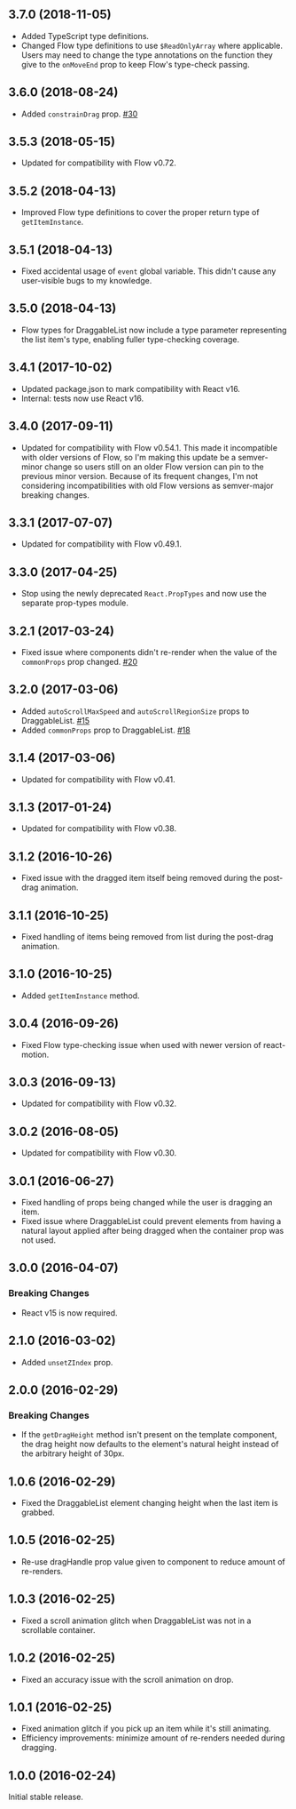 ## 3.7.0 (2018-11-05)

* Added TypeScript type definitions.
* Changed Flow type definitions to use `$ReadOnlyArray` where applicable. Users may need to change the type annotations on the function they give to the `onMoveEnd` prop to keep Flow's type-check passing.

## 3.6.0 (2018-08-24)

* Added `constrainDrag` prop. [#30](https://github.com/StreakYC/react-draggable-list/pull/30)

## 3.5.3 (2018-05-15)

* Updated for compatibility with Flow v0.72.

## 3.5.2 (2018-04-13)

* Improved Flow type definitions to cover the proper return type of `getItemInstance`.

## 3.5.1 (2018-04-13)

* Fixed accidental usage of `event` global variable. This didn't cause any user-visible bugs to my knowledge.

## 3.5.0 (2018-04-13)

* Flow types for DraggableList now include a type parameter representing the list item's type, enabling fuller type-checking coverage.

## 3.4.1 (2017-10-02)

* Updated package.json to mark compatibility with React v16.
* Internal: tests now use React v16.

## 3.4.0 (2017-09-11)

* Updated for compatibility with Flow v0.54.1. This made it incompatible with older versions of Flow, so I'm making this update be a semver-minor change so users still on an older Flow version can pin to the previous minor version. Because of its frequent changes, I'm not considering incompatibilities with old Flow versions as semver-major breaking changes.

## 3.3.1 (2017-07-07)

* Updated for compatibility with Flow v0.49.1.

## 3.3.0 (2017-04-25)

* Stop using the newly deprecated `React.PropTypes` and now use the separate prop-types module.

## 3.2.1 (2017-03-24)

* Fixed issue where components didn't re-render when the value of the `commonProps` prop changed. [#20](https://github.com/StreakYC/react-draggable-list/pull/20)

## 3.2.0 (2017-03-06)

* Added `autoScrollMaxSpeed` and `autoScrollRegionSize` props to DraggableList. [#15](https://github.com/StreakYC/react-draggable-list/pull/15)
* Added `commonProps` prop to DraggableList. [#18](https://github.com/StreakYC/react-draggable-list/pull/18)

## 3.1.4 (2017-03-06)

* Updated for compatibility with Flow v0.41.

## 3.1.3 (2017-01-24)

* Updated for compatibility with Flow v0.38.

## 3.1.2 (2016-10-26)

* Fixed issue with the dragged item itself being removed during the post-drag animation.

## 3.1.1 (2016-10-25)

* Fixed handling of items being removed from list during the post-drag animation.

## 3.1.0 (2016-10-25)

* Added `getItemInstance` method.

## 3.0.4 (2016-09-26)

* Fixed Flow type-checking issue when used with newer version of react-motion.

## 3.0.3 (2016-09-13)

* Updated for compatibility with Flow v0.32.

## 3.0.2 (2016-08-05)

* Updated for compatibility with Flow v0.30.

## 3.0.1 (2016-06-27)

* Fixed handling of props being changed while the user is dragging an item.
* Fixed issue where DraggableList could prevent elements from having a natural layout applied after being dragged when the container prop was not used.

## 3.0.0 (2016-04-07)

### Breaking Changes
* React v15 is now required.

## 2.1.0 (2016-03-02)

* Added `unsetZIndex` prop.

## 2.0.0 (2016-02-29)

### Breaking Changes
* If the `getDragHeight` method isn't present on the template component, the drag height now defaults to the element's natural height instead of the arbitrary height of 30px.

## 1.0.6 (2016-02-29)

* Fixed the DraggableList element changing height when the last item is grabbed.

## 1.0.5 (2016-02-25)

* Re-use dragHandle prop value given to component to reduce amount of re-renders.

## 1.0.3 (2016-02-25)

* Fixed a scroll animation glitch when DraggableList was not in a scrollable container.

## 1.0.2 (2016-02-25)

* Fixed an accuracy issue with the scroll animation on drop.

## 1.0.1 (2016-02-25)

* Fixed animation glitch if you pick up an item while it's still animating.
* Efficiency improvements: minimize amount of re-renders needed during dragging.

## 1.0.0 (2016-02-24)

Initial stable release.
